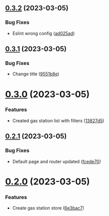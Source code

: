 ## [0.3.2](https://github.com/sebdev101/Tank-Koenig/compare/v0.3.1...v0.3.2) (2023-03-05)


### Bug Fixes

* Eslint wrong config ([ad025ad](https://github.com/sebdev101/Tank-Koenig/commit/ad025adcb42aceafd8a03ba2f0067633f19a8f76))



## [0.3.1](https://github.com/sebdev101/Tank-Koenig/compare/v0.3.0...v0.3.1) (2023-03-05)


### Bug Fixes

* Change title ([9551b8e](https://github.com/sebdev101/Tank-Koenig/commit/9551b8e3e7498c97f3ff5b13a12390e39c7b0b3f))



# [0.3.0](https://github.com/sebdev101/Tank-Koenig/compare/v0.2.1...v0.3.0) (2023-03-05)


### Features

* Created gas station list with filters ([13827d5](https://github.com/sebdev101/Tank-Koenig/commit/13827d51dccbe3b3aae882735da3bcd9ef2cdb09))



## [0.2.1](https://github.com/sebdev101/Tank-Koenig/compare/v0.2.0...v0.2.1) (2023-03-05)


### Bug Fixes

* Default page and router updated ([fcede70](https://github.com/sebdev101/Tank-Koenig/commit/fcede7082d85645cd40ed975cf24ed58d438b081))



# [0.2.0](https://github.com/sebdev101/Tank-Koenig/compare/v0.1.2...v0.2.0) (2023-03-05)


### Features

* Create gas station store ([6e3bac7](https://github.com/sebdev101/Tank-Koenig/commit/6e3bac73330ee0b1b601c5b1e13b9092dc0c9ccb))



